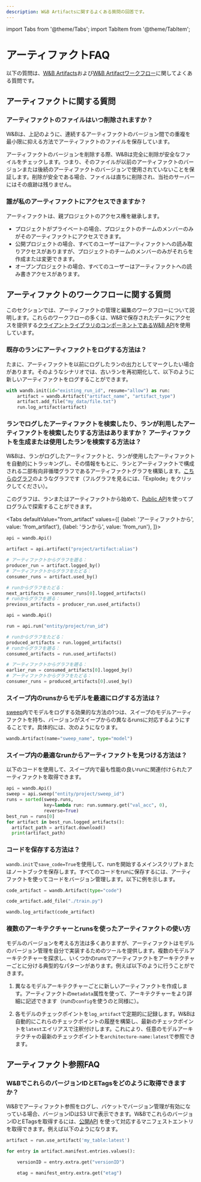 ```yaml
---
description: W&B Artifactsに関するよくある質問の回答です。
---
```

import Tabs from '@theme/Tabs';
import TabItem from '@theme/TabItem';

# アーティファクトFAQ

<head>
  <title>アーティファクトに関するよくある質問</title>
</head>

以下の質問は、[W&B Artifacts](#questions-about-artifacts)および[W&B Artifactワークフロー](#questions-about-artifacts-workflows)に関してよくある質問です。

## アーティファクトに関する質問

### アーティファクトのファイルはいつ削除されますか？

W&Bは、上記のように、連続するアーティファクトのバージョン間での重複を最小限に抑える方法でアーティファクトのファイルを保存しています。

アーティファクトのバージョンを削除する際、W&Bは完全に削除が安全なファイルをチェックします。つまり、そのファイルが以前のアーティファクトのバージョンまたは後続のアーティファクトのバージョンで使用されていないことを保証します。削除が安全である場合、ファイルは直ちに削除され、当社のサーバーにはその痕跡は残りません。

### 誰が私のアーティファクトにアクセスできますか？

アーティファクトは、親プロジェクトのアクセス権を継承します。

* プロジェクトがプライベートの場合、プロジェクトのチームのメンバーのみがそのアーティファクトにアクセスできます。
* 公開プロジェクトの場合、すべてのユーザーはアーティファクトへの読み取りアクセスがありますが、プロジェクトのチームのメンバーのみがそれらを作成または変更できます。
* オープンプロジェクトの場合、すべてのユーザーはアーティファクトへの読み書きアクセスがあります。
## アーティファクトのワークフローに関する質問

このセクションでは、アーティファクトの管理と編集のワークフローについて説明します。これらのワークフローの多くは、W&Bで保存されたデータにアクセスを提供する[クライアントライブラリのコンポーネントであるW&B API](../track/public-api-guide.md)を使用しています。

### 既存のランにアーティファクトをログする方法は？

たまに、アーティファクトを以前にログしたランの出力としてマークしたい場合があります。そのようなシナリオでは、古いランを再初期化して、以下のように新しいアーティファクトをログすることができます。

```python
with wandb.init(id="existing_run_id", resume="allow") as run:
    artifact = wandb.Artifact("artifact_name", "artifact_type")
    artifact.add_file("my_data/file.txt")
    run.log_artifact(artifact)
```

### ランでログしたアーティファクトを検索したり、ランが利用したアーティファクトを検索したりする方法はありますか？ アーティファクトを生成または使用したランを検索する方法は？

W&Bは、ランがログしたアーティファクトと、ランが使用したアーティファクトを自動的にトラッキングし、その情報をもとに、ランとアーティファクトで構成される二部有向非循環グラフであるアーティファクトグラフを構築します。[こちらのグラフ](https://wandb.ai/shawn/detectron2-11/artifacts/dataset/furniture-small-val/06d5ddd4deeb2a6ebdd5/graph)のようなグラフです（フルグラフを見るには、「Explode」をクリックしてください）。

このグラフは、ランまたはアーティファクトから始めて、[Public API](../../ref/python/public-api/README.md)を使ってプログラムで探索することができます。

<Tabs
  defaultValue="from_artifact"
  values={[
    {label: 'アーティファクトから', value: 'from_artifact'},
    {label: 'ランから', value: 'from_run'},
  ]}>
  <TabItem value="from_artifact">

```python
api = wandb.Api()

artifact = api.artifact("project/artifact:alias")

# アーティファクトからグラフを遡る：
producer_run = artifact.logged_by()
# アーティファクトからグラフをたどる：
consumer_runs = artifact.used_by()

# runからグラフをたどる：
next_artifacts = consumer_runs[0].logged_artifacts()
# runからグラフを遡る：
previous_artifacts = producer_run.used_artifacts()
```

  </TabItem>
  <TabItem value="from_run">

```python
api = wandb.Api()

run = api.run("entity/project/run_id")

# runからグラフをたどる：
produced_artifacts = run.logged_artifacts()
# runからグラフを遡る：
consumed_artifacts = run.used_artifacts()

# アーティファクトからグラフを遡る：
earlier_run = consumed_artifacts[0].logged_by()
# アーティファクトからグラフをたどる：
consumer_runs = produced_artifacts[0].used_by()
```
</TabItem>
</Tabs>

### スイープ内のrunsからモデルを最適にログする方法は？

[sweep](../sweeps/intro.md)内でモデルをログする効果的な方法の1つは、スイープのモデルアーティファクトを持ち、バージョンがスイープからの異なるrunsに対応するようにすることです。具体的には、次のようになります。

```python
wandb.Artifact(name="sweep_name", type="model")
```

### スイープ内の最適なrunからアーティファクトを見つける方法は？

以下のコードを使用して、スイープ内で最も性能の良いrunに関連付けられたアーティファクトを取得できます。

```python
api = wandb.Api()
sweep = api.sweep("entity/project/sweep_id")
runs = sorted(sweep.runs,
              key=lambda run: run.summary.get("val_acc", 0), 
              reverse=True)
best_run = runs[0]
for artifact in best_run.logged_artifacts():
  artifact_path = artifact.download()
  print(artifact_path)
```

### コードを保存する方法は？

`wandb.init`で`save_code=True`を使用して、runを開始するメインスクリプトまたはノートブックを保存します。すべてのコードをrunに保存するには、アーティファクトを使ってコードをバージョン管理します。以下に例を示します。
```python
code_artifact = wandb.Artifact(type="code")

code_artifact.add_file("./train.py")

wandb.log_artifact(code_artifact)
```

### 複数のアーキテクチャーとrunsを使ったアーティファクトの使い方

モデルのバージョンを考える方法は多くありますが、アーティファクトはモデルのバージョン管理を自分で実装するためのツールを提供します。複数のモデルアーキテクチャーを探求し、いくつかのrunsでアーティファクトをアーキテクチャーごとに分ける典型的なパターンがあります。例えば以下のように行うことができます。

1. 異なるモデルアーキテクチャーごとに新しいアーティファクトを作成します。アーティファクトの`metadata`属性を使って、アーキテクチャーをより詳細に記述できます（runの`config`を使うのと同様に）。

2. 各モデルのチェックポイントを`log_artifact`で定期的に記録します。W&Bは自動的にこれらのチェックポイントの履歴を構築し、最新のチェックポイントを`latest`エイリアスで注釈付けします。これにより、任意のモデルアーキテクチャの最新のチェックポイントを`architecture-name:latest`で参照できます。

## アーティファクト参照FAQ

### W&BでこれらのバージョンIDとETagsをどのように取得できますか？

W&Bでアーティファクト参照をログし、バケットでバージョン管理が有効になっている場合、バージョンIDはS3 UIで表示できます。W&BでこれらのバージョンIDとETagsを取得するには、[公開API](../../ref/python/public-api/artifact.md) を使って対応するマニフェストエントリを取得できます。例えば以下のようになります。

```python
artifact = run.use_artifact('my_table:latest')

for entry in artifact.manifest.entries.values():

    versionID = entry.extra.get("versionID")

    etag = manifest_entry.extra.get("etag")
```